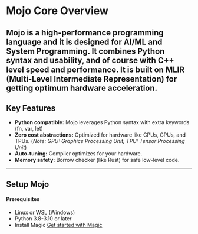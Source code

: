 # Mojo Core Overview
Mojo is a high-performance programming language and it is designed for AI/ML and System Programming.
It combines Python syntax and usability, and of course with C++ level speed and performance.
It is built on **MLIR** (Multi-Level Intermediate Representation) for getting optimum hardware acceleration.
---
## Key Features

- **Python compatible:** Mojo leverages Python syntax with extra keywords (fn, var, let)
- **Zero cost abstractions:** Optimized for hardware like CPUs, GPUs, and TPUs.   (*Note: GPU: Graphics Processing Unit, TPU: Tensor Processing Unit*)
- **Auto-tuning:** Compiler optimizes for your hardware.
- **Memory safety:** Borrow checker (like Rust) for safe low-level code.
---
## Setup Mojo

#### Prerequisites

- Linux or WSL (Windows)
- Python 3.8-3.10 or later
- Install Magic [Get started with Magic](https://docs.modular.com/magic)

